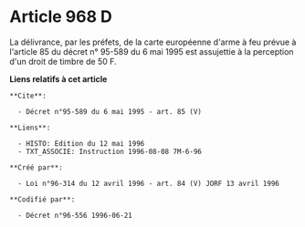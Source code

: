 # Article 968 D

La délivrance, par les préfets, de la carte européenne d'arme à feu prévue à l'article 85 du décret n° 95-589 du 6 mai 1995
est assujettie à la perception d'un droit de timbre de 50 F.

**Liens relatifs à cet article**

	**Cite**:

	  - Décret n°95-589 du 6 mai 1995 - art. 85 (V)

	**Liens**:

	  - HISTO: Edition du 12 mai 1996
	  - TXT_ASSOCIE: Instruction 1996-08-08 7M-6-96

	**Créé par**:

	  - Loi n°96-314 du 12 avril 1996 - art. 84 (V) JORF 13 avril 1996

	**Codifié par**:

	  - Décret n°96-556 1996-06-21
